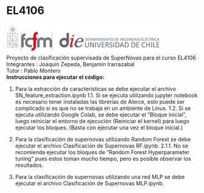 # EL4106
![banner](bin/cropped-logo-fcfm-die-1.png)  
Proyecto de clasificación supervisada de SuperNovas para el curso EL4106  
Integrantes : Joaquin Zepeda, Benjamin Irarrazabal  
Tutor : Pablo Montero   
**Instrucciones para ejecutar el código:**  
1.	Para la extracción de características se debe ejecutar el archivo SN_feature_extraction.ipynb
1.1.	Si se ejecuta utilizando jupyter notebook es necesario tener instaladas las librerías de Alerce, esto puede ser complicado si es que no se trabaja en un ambiente de Linux.
1.2.	Si se ejecuta utilizando Google Colab, se debe ejecutar el “Bloque inicial”, luego reiniciar el entorno de ejecución (Reiniciar el kernel) para luego ejecutar los bloques. (Basta con ejecutar una vez el bloque inicial.)

2.	Para la clasificación de supernovas utilizando Random Forest se debe ejecutar el archivo Clasificación de Supernovas RF.ipynb. 
2.1.1.	 No se recomienda ejecutar los bloques de “Random Forest Hyperparameter tuning” pues estos toman mucho tiempo, pero es posible observar los resultados.
3.	Para la clasificación de supernovas utilizando una red MLP se debe ejecutar el archivo Clasificación de Supernovas MLP.ipynb. 
